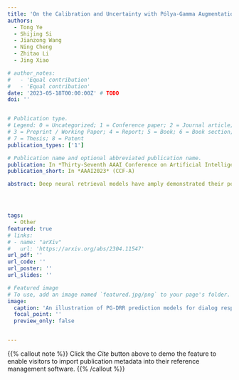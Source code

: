 ```yaml
---
title: 'On the Calibration and Uncertainty with Pólya-Gamma Augmentation for Dialog Retrieval Models'
authors:
  - Tong Ye
  - Shijing Si
  - Jianzong Wang
  - Ning Cheng
  - Zhitao Li
  - Jing Xiao

# author_notes:
#   - 'Equal contribution'
#   - 'Equal contribution'
date: '2023-05-18T00:00:00Z' # TODO
doi: ''


# Publication type.
# Legend: 0 = Uncategorized; 1 = Conference paper; 2 = Journal article;
# 3 = Preprint / Working Paper; 4 = Report; 5 = Book; 6 = Book section;
# 7 = Thesis; 8 = Patent
publication_types: ['1']

# Publication name and optional abbreviated publication name.
publication: In *Thirty-Seventh AAAI Conference on Artificial Intelligence*
publication_short: In *AAAI2023* (CCF-A)

abstract: Deep neural retrieval models have amply demonstrated their power but estimating the reliability of their predictions remains challenging. Most dialog response retrieval models output a single score for a response on how relevant it is to a given question. However, the bad calibration of deep neural network results in various uncertainty for the single score such that the unreliable predictions always misinform user decisions. To investigate these issues, we present an efficient calibration and uncertainty estimation framework PG-DRR for dialog response retrieval models which adds a Gaussian Process layer to a deterministic deep neural network and recovers conjugacy for tractable posterior inference by Pólya-Gamma augmentation. Finally, PG-DRR achieves the lowest empirical calibration error (ECE) in the in-domain datasets and the distributional shift task while keeping R10@1 and MAP performance.




tags:
  - Other
featured: true
# links:
# - name: "arXiv"
#   url: 'https://arxiv.org/abs/2304.11547'
url_pdf: ''
url_code: ''
url_poster: ''
url_slides: ''

# Featured image
# To use, add an image named `featured.jpg/png` to your page's folder.
image:
  caption: 'An illustration of PG-DRR prediction models for dialog response retrieval'
  focal_point: ''
  preview_only: false


---
```


{{% callout note %}}
Click the _Cite_ button above to demo the feature to enable visitors to import publication metadata into their reference management software.
{{% /callout %}}

